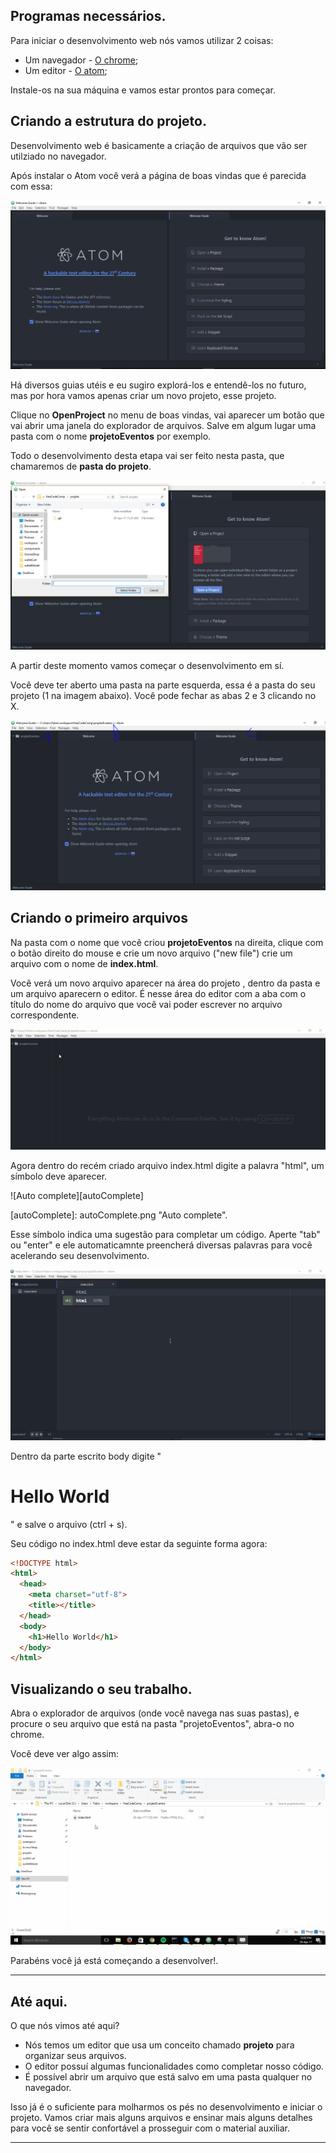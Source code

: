 ## Programas necessários.

Para iniciar o desenvolvimento web nós vamos utilizar 2 coisas:

* Um navegador - [O chrome](https://www.google.com/chrome/browser/desktop/);
* Um editor - [O atom](https://atom.io/);

Instale-os na sua máquina e vamos estar prontos para começar.

## Criando a estrutura do projeto.

Desenvolvimento web é basicamente a criação de arquivos que vão ser utilziado no navegador.

Após instalar o Atom você verá a página de boas vindas que é parecida com essa:

![Página de boas vindas do atom][welcome]

[welcome]: welcome.png "Página de boas vindas"

Há diversos guias utéis e eu sugiro explorá-los e entendê-los no futuro, mas por hora vamos apenas criar um novo projeto, esse projeto.

Clique no **OpenProject** no menu de boas vindas, vai aparecer um botão que vai abrir uma janela do explorador de arquivos. Salve em algum lugar uma pasta com o nome **projetoEventos** por exemplo.

Todo o desenvolvimento desta etapa vai ser feito nesta pasta, que chamaremos de **pasta do projeto**.

![Criação do projeto][openProject]

[openProject]: openProject.png "Criação do projeto"

A partir deste momento vamos começar o desenvolvimento em sí.

Você deve ter aberto uma pasta na parte esquerda, essa é a pasta do seu projeto (1 na imagem abaixo). Você pode fechar as abas 2 e 3 clicando no X.

![Inicio do projeto][starting]

[starting]: starting.png "Inicio do projeto"

## Criando o primeiro arquivos

Na pasta com o nome que você criou **projetoEventos** na direita, clique com o botão direito do mouse e crie um novo arquivo ("new file") crie um arquivo com o nome de **index.html**.

Você verá um novo arquivo aparecer na área do projeto , dentro da pasta e um arquivo aparecern o editor. É nesse área do editor com a aba com o título do nome do arquivo que você vai poder escrever no arquivo correspondente.

![Criando o o projeto](newFile.gif)

[newFile]: (newFile.gif) "Primeiro arquivo"

Agora dentro do recém criado arquivo index.html digite a palavra "html", um símbolo deve aparecer.

![Auto complete][autoComplete]

[autoComplete]: autoComplete.png "Auto complete".

Esse símbolo indica uma sugestão para completar um código. Aperte "tab" ou "enter" e ele automaticamnte preencherá diversas palavras para você acelerando seu desenvolvimento.

![Completando o código](autoCompleted.gif)

[autoCompleted]: (autoCompleted.gif) "Completando o código"

Dentro da parte escrito body digite "<h1>Hello World</h1>" e salve o arquivo (ctrl + s).

Seu código no index.html deve estar da seguinte forma agora:

```html
<!DOCTYPE html>
<html>
  <head>
    <meta charset="utf-8">
    <title></title>
  </head>
  <body>
    <h1>Hello World</h1>
  </body>
</html>
```

## Visualizando o seu trabalho.

Abra o explorador de arquivos (onde você navega nas suas pastas), e procure o seu arquivo que está na pasta "projetoEventos", abra-o no chrome.

Você deve ver algo assim:

![Visualizando o arquivo](openInChrome.gif)

[openInChrome]: (openInChrome.gif) "Visualizando o arquivo"

Parabéns você já está começando a desenvolver!.

---

## Até aqui.

O que nós vimos até aqui?

* Nós temos um editor que usa um conceito chamado **projeto** para organizar seus arquivos.
* O editor possuí algumas funcionalidades como completar nosso código.
* É possível abrir um arquivo que está salvo em uma pasta qualquer no navegador.

Isso já é o suficiente para molharmos os pés no desenvolvimento e iniciar o projeto. Vamos criar mais alguns arquivos e ensinar mais alguns detalhes para você se sentir confortável a prosseguir com o material auxiliar.

---
